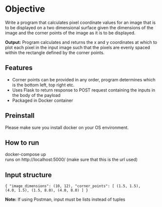 # Objective
Write a program that calculates pixel coordinate values 
for an image that is to be displayed on a two dimensional 
surface given the dimensions of the image and the corner 
points of the image as it is to be displayed.

**Output:** Program calculates and returns the x and y coordinates 
at which to plot each pixel in the input image such that 
the pixels are evenly spaced within the rectangle defined 
by the corner points.

## Features
<ul>
    <li>Corner points can be provided in any order, 
    program determines which is the bottom left, top right etc.</li>
    <li>Uses Flask to return response to POST request containing
    the inputs in the body of the payload</li>
    <li>Packaged in Docker container</li>
</ul>

## Preinstall 

Please make sure you install docker on your OS environment.

## How to run

docker-compose up<br>
runs on http://localhost:5000/ (make sure that this is the url used)

## Input structure

<code>{
                "image_dimensions": (10, 12),
                "corner_points": [
                    (1.5, 1.5),
                    (4.0, 1.5),
                    (1.5, 8.0),
                    (4.0, 8.0)
                ]
            }</code>

**Note:** If using Postman, input must be lists instead of tuples
